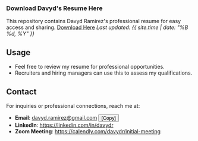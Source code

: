 ### Download Davyd's Resume Here

This repository contains Davyd Ramirez's professional resume for easy access and sharing. [Download Here](https://github.com/davydr/resume/raw/refs/heads/main/davyd_ramirez_resume.docx)
_Last updated: {{ site.time | date: "%B %d, %Y" }}_

## Usage
- Feel free to review my resume for professional opportunities.
- Recruiters and hiring managers can use this to assess my qualifications.


## Contact
For inquiries or professional connections, reach me at:
- **Email**: davyd.ramirez@gmail.com
  <button onclick="copyToClipboard('davyd.ramirez@gmail.com')">[Copy]</button>
- **LinkedIn**: https://linkedin.com/in/davydr
- **Zoom Meeting**: https://calendly.com/davydr/initial-meeting

<script>
  function copyToClipboard(text) {
    navigator.clipboard.writeText(text).then(() => {
      alert("Copied: " + text);
    }).catch(err => {
      console.error("Failed to copy: ", err);
    });
  }
</script>
